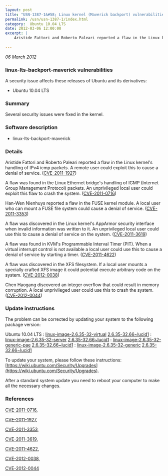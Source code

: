 ```yaml
---
layout: post
title: "USN-1387-1&#58; Linux kernel (Maverick backport) vulnerabilities"
permalink: /usn/usn-1387-1/index.html
category:  Ubuntu 10.04 LTS
date: 2012-03-06 12:00:00
excerpt: |
    Aristide Fattori and Roberto Paleari reported a flaw in the Linux kernel&#39;s handling of IPv4 icmp packets. A remote user could exploit this to cause a denial of service. ([CVE-2011-1927](http://people.ubuntu.com/~ubuntu-security/cve/CVE-2011-1927))
    
--- 
```

 
 

*06 March 2012*

### linux-lts-backport-maverick vulnerabilities

A security issue affects these releases of Ubuntu and its derivatives:

* Ubuntu 10.04 LTS

### Summary

Several security issues were fixed in the kernel. 

### Software description

* linux-lts-backport-maverick 

### Details

Aristide Fattori and Roberto Paleari reported a flaw in the Linux kernel&#39;s handling of IPv4 icmp packets. A remote user could exploit this to cause a denial of service. ([CVE-2011-1927](http://people.ubuntu.com/~ubuntu-security/cve/CVE-2011-1927))

A flaw was found in the Linux Ethernet bridge&#39;s handling of IGMP (Internet Group Management Protocol) packets. An unprivileged local user could exploit this flaw to crash the system. ([CVE-2011-0716](http://people.ubuntu.com/~ubuntu-security/cve/CVE-2011-0716))

Han-Wen Nienhuys reported a flaw in the FUSE kernel module. A local user who can mount a FUSE file system could cause a denial of service. ([CVE-2011-3353](http://people.ubuntu.com/~ubuntu-security/cve/CVE-2011-3353))

A flaw was discovered in the Linux kernel&#39;s AppArmor security interface when invalid information was written to it. An unprivileged local user could use this to cause a denial of service on the system. ([CVE-2011-3619](http://people.ubuntu.com/~ubuntu-security/cve/CVE-2011-3619))

A flaw was found in KVM&#39;s Programmable Interval Timer (PIT). When a virtual interrupt control is not available a local user could use this to cause a denial of service by starting a timer. ([CVE-2011-4622](http://people.ubuntu.com/~ubuntu-security/cve/CVE-2011-4622))

A flaw was discovered in the XFS filesystem. If a local user mounts a specially crafted XFS image it could potential execute arbitrary code on the system. ([CVE-2012-0038](http://people.ubuntu.com/~ubuntu-security/cve/CVE-2012-0038))

Chen Haogang discovered an integer overflow that could result in memory corruption. A local unprivileged user could use this to crash the system. ([CVE-2012-0044](http://people.ubuntu.com/~ubuntu-security/cve/CVE-2012-0044)) 

### Update instructions

The problem can be corrected by updating your system to the following package version:

Ubuntu 10.04 LTS
 : [linux-image-2.6.35-32-virtual](https://launchpad.net/ubuntu/+source/linux-lts-backport-maverick) <span> [2.6.35-32.66~lucid1](https://launchpad.net/ubuntu/+source/linux-lts-backport-maverick/2.6.35-32.66~lucid1) </span> 
 : [linux-image-2.6.35-32-server](https://launchpad.net/ubuntu/+source/linux-lts-backport-maverick) <span> [2.6.35-32.66~lucid1](https://launchpad.net/ubuntu/+source/linux-lts-backport-maverick/2.6.35-32.66~lucid1) </span> 
 : [linux-image-2.6.35-32-generic-pae](https://launchpad.net/ubuntu/+source/linux-lts-backport-maverick) <span> [2.6.35-32.66~lucid1](https://launchpad.net/ubuntu/+source/linux-lts-backport-maverick/2.6.35-32.66~lucid1) </span> 
 : [linux-image-2.6.35-32-generic](https://launchpad.net/ubuntu/+source/linux-lts-backport-maverick) <span> [2.6.35-32.66~lucid1](https://launchpad.net/ubuntu/+source/linux-lts-backport-maverick/2.6.35-32.66~lucid1) </span> 

To update your system, please follow these instructions: [https://wiki.ubuntu.com/Security/Upgrades](https://wiki.ubuntu.com/Security/Upgrades).

After a standard system update you need to reboot your computer to make all the necessary changes. 

### References

 
 [CVE-2011-0716](http://people.ubuntu.com/~ubuntu-security/cve/CVE-2011-0716), 

 [CVE-2011-1927](http://people.ubuntu.com/~ubuntu-security/cve/CVE-2011-1927), 

 [CVE-2011-3353](http://people.ubuntu.com/~ubuntu-security/cve/CVE-2011-3353), 

 [CVE-2011-3619](http://people.ubuntu.com/~ubuntu-security/cve/CVE-2011-3619), 

 [CVE-2011-4622](http://people.ubuntu.com/~ubuntu-security/cve/CVE-2011-4622), 

 [CVE-2012-0038](http://people.ubuntu.com/~ubuntu-security/cve/CVE-2012-0038), 

 [CVE-2012-0044](http://people.ubuntu.com/~ubuntu-security/cve/CVE-2012-0044)
 

